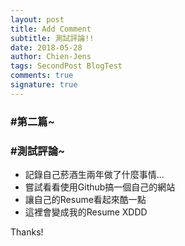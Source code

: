 ```yaml
---
layout: post
title: Add Comment
subtitle: 測試評論!!
date: 2018-05-28
author: Chien-Jens
tags: SecondPost BlogTest
comments: true
signature: true
---
```

### #第二篇~


### #測試評論~

* 記錄自己菸酒生兩年做了什麼事情...
* 嘗試看看使用Github搞一個自己的網站
* 讓自己的Resume看起來酷一點
* 這裡會變成我的Resume XDDD

Thanks!
